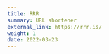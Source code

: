 ```yaml
---
title: RRR
summary: URL shortener
external_link: https://rrr.is/
weight: 1
date: 2022-03-23
---
```

